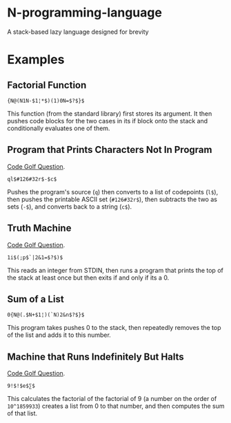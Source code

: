 # N-programming-language
A stack-based lazy language designed for brevity

# Examples

## Factorial Function

```N
{N@(N1N-$1¦*$)(1)0N=$?$}$
```

This function (from the standard library) first stores its argument. It then pushes code blocks for the two cases in its if block onto the stack and conditionally evaluates one of them.

## Program that Prints Characters Not In Program

[Code Golf Question](http://codegolf.stackexchange.com/questions/12368/print-every-character-your-program-doesnt-have/12373).

```N
ql$#126#32r$-$c$
```

Pushes the program's source (`q`) then converts to a list of codepoints (`l$`), then pushes the printable ASCII set (`#126#32r$`), then subtracts the two as sets (`-$`), and converts back to a string (`c$`).

## Truth Machine

[Code Golf Question](http://codegolf.stackexchange.com/questions/62732/implement-a-truth-machine).

```N
1i$(;p$`|2&1=$?$)$
```

This reads an integer from STDIN, then runs a program that prints the top of the stack at least once but then exits if and only if its a 0.

## Sum of a List

```N
0{N@(.$N+$1¦)(`N)2&n$?$}$
```

This program takes pushes 0 to the stack, then repeatedly removes the top of the list and adds it to this number.

## Machine that Runs Indefinitely But Halts

[Code Golf Question](http://codegolf.stackexchange.com/questions/36747/if-a-program-terminates-and-there-is-no-one-to-see-it-does-it-halt).

```N
9!$!$e$∑$
```

This calculates the factorial of the factorial of 9 (a number on the order of `10^1859933`) creates a list from 0 to that number, and then computes the sum of that list.
